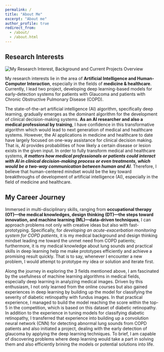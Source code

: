 ```yaml
---
permalink: /
title: "About Me"
excerpt: "About me"
author_profile: true
redirect_from: 
  - /about/
  - /about.html
---
```


Research Interests
------
![My Research Interest, Background and Current Projects Overview](/cfyehprofile/images/ResearchInterest&Background-2.png)


My research interests lie in the area of **Artificial Intelligence and Human-Computer Interaction**, especially in the fields of **medicine & healthcare**. Currently, I lead two project, developing deep learning-based models for early-detection systems for patients with Glaucoma and patients with Chronic Obstructive Pulmonary Disease (COPD). 


The state-of-the-art artificial intelligence (AI) algorithm, specifically deep learning, gradually emerges as the dominant algorithm for the development of clinical decision-making systems. **As an AI researcher and also a medical professional by training**, I have confidence in this transformative algorithm which would lead to next generation of medical and healthcare systems. However, the AI applications in medicine and healthcare to date have largely focused on one-way assistance for clinical decision making. That is, AI provides probabilities of how likely a certain disease or lesion exists in the given input. In order to fully transform medical and healthcare systems, **_it matters how medical professionals or patients could interact with AI in clinical decision-making process or even treatments, which would be a two-way communication between human and AI_**. Therefore, I believe that human-centered mindset would be the key toward breakthroughs of development of artificial intelligence (AI), especially in the field of medicine and healthcare.


My Career Journey
------

Immersed in multi-disciplinary skills, ranging from **occupational therapy (OT)—the medical knowledges, design thinking (DT)—the steps toward innovation, and machine learning (ML)—data-driven techniques**, I can approach problems not only with creative ideas but also with fast-prototyping. Specifically, for _developing an acute-exacerbation monitoring system for COPD patients_, it is my medical background and design thinking mindset leading me toward the unmet need from COPD patients; furthermore, it is my medical knowledge about lung sounds and practical skills in deep learning help me make prototypes efficiently and achieve a promising result quickly. That is to say, whenever I encounter a new problem, I would attempt to prototype my idea or solution and iterate first.

Along the journey in exploring the 3 fields mentioned above, I am fascinated by the usefulness of machine learning algorithms in medical fields, especially deep learning in analyzing medical images. Driven by this enthusiasm, I not only learned from the online courses but also gained experiences in deep learning by building up the model for classifying the severity of diabetic retinopathy with fundus images. In that practical experience, I managed to build the model reaching the score within the top-5 in the competition, which is based on this dataset of diabetic retinopathy. In addition to the experience in tuning models for classifying diabetic retinopathy, I transferred that experience into building up a convolution neural network (CNN) for detecting abnormal lung sounds from COPD patients and also initiated a project, dealing with the early detection of glaucoma by applying the deep learning techniques. To brief, I am capable of discovering problems where deep learning would take a part in solving them and also efficiently brining the models or potential solutions into life.
